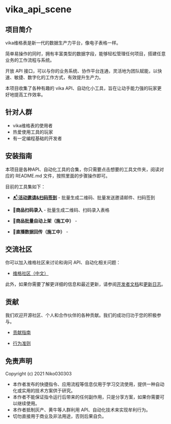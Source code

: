 # vika_api_scene
## 项目简介

vika维格表是新一代的数据生产力平台，像电子表格一样。

简单易操作的同时，拥有丰富类型的数据字段，能够轻松管理任何项目，搭建任意业务的工作流程与系统。

开放 API 接口，可以与你的业务系统、协作平台连通，灵活地为团队赋能，以快速、敏捷、数字化的工作方式，有效提升生产力。

本项目收集了各种有趣的 vika API、自动化小工具，旨在让动手能力强的玩家更好地提高工作效率。

## 针对人群

- vika维格表的使用者
- 热爱使用工具的玩家
- 有一定编程基础的开发者

## 安装指南

本项目是各种API、自动化工具的合集，你只需要点击想要的工具文件夹，阅读对应的 README.md 文件，按照里面的步骤操作即可。

目前的工具集如下：

- [📬**活动邀请&扫码签到**](https://github.com/Niko030303/invitation-and-sign-in) - 批量生成二维码、批量发送邀请邮件、扫码签到

- 🛒**商品扫码录入** - 批量生成二维码、扫码录入表格

- 👷**商品批量自动上架（施工中）** - 

- 👷**直播数据回传（施工中）** - 

## 交流社区

你可以加入维格社区来讨论和询问 API、自动化相关问题：

- [维格社区（中文）](https://bbs.vika.cn/)

此外，如果你需要了解更详细的信息和最近更新，请参阅[开发者文档](https://vika.cn/developers/)和[更新日志](https://vika.cn/developers/changelog)。

## 贡献

我们欢迎开源社区、个人和合作伙伴的各种贡献。我们的成功归功于您的积极参与。

- [贡献指南]()

- [行为准则]()

## 免责声明

Copyright (c) 2021 Niko030303

- 本作者发布的快捷指令、应用流程等信息仅用于学习交流使用，提供一种自动化或实用的技术方案供于研究。
- 本作者不能保证指令运行后带来的任何副作用，只是分享方案，如果你需要可以继续使用。
- 本作者抵制灰产、黄牛等人群利用 API、自动化技术来实现牟利行为。
- 切勿直接用于商业及非法用途，否则后果自负。
